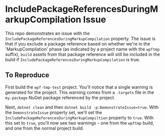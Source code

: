 # IncludePackageReferencesDuringMarkupCompilation Issue

This repo demonstrates an issue with the `IncludePackageReferencesDuringMarkupCompilation` property.  The issue is that if you exclude a package reference based on whether we're in the 'MarkupCompilation' phase (as indicated by a project name with the `wpftmp` suffix), `build` assets from that package reference will still be included in the build if `IncludePackageReferencesDuringMarkupCompilation` is true.

## To Reproduce

First build the `wpf-tmp-test` project.  You'll notice that a single warning is generated for the project.  This warning comes from a `.targets` file in the `my.package` NuGet package referenced by the project.

Next, `dotnet clean` and then `dotnet build -p:DemonstrateIssue=true`.  With the `DemonstrateIssue` property set, we'll set the `IncludePackageReferencesDuringMarkupCompiltion` property to `true`.  With this set to `true`, you'll now see two warnings - one from the `wpftmp` build, and one from the normal project build.